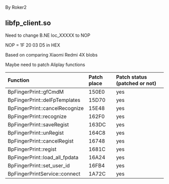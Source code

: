 By Roker2

## libfp_client.so

Need to change B.NE loc_XXXXX to NOP

NOP = 1F 20 03 D5 in HEX

Based on comparing Xiaomi Redmi 4X blobs

Maybe need to patch Aliplay functions

| Function                                 | Patch place | Patch status (patched or not) |
| :--------------------------------------- | :---------- | :---------------------------- |
| BpFingerPrint::gfCmdM                    | 150E0       | yes                           |
| BpFingerPrint::delFpTemplates            | 15D70       | yes                           |
| BpFingerPrint::cancelRecognize           | 15E48       | yes                           |
| BpFingerPrint::recognize                 | 162F0       | yes                           |
| BpFingerPrint::saveRegist                | 163DC       | yes                           |
| BpFingerPrint::unRegist                  | 164C8       | yes                           |
| BpFingerPrint::cancelRegist              | 16748       | yes                           |
| BpFingerPrint::regist                    | 1681C       | yes                           |
| BpFingerPrint::load_all_fpdata           | 16A24       | yes                           |
| BpFingerPrint::set_user_id               | 16FB4       | yes                           |
| BpFingerPrintService::connect            | 1A72C       | yes                           |